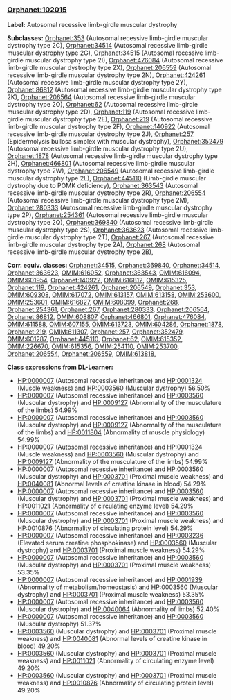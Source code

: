 
### [Orphanet:102015](http://www.orpha.net/ORDO/Orphanet_102015)
**Label:** Autosomal recessive limb-girdle muscular dystrophy

**Subclasses:** [Orphanet:353](http://www.orpha.net/ORDO/Orphanet_353) (Autosomal recessive limb-girdle muscular dystrophy type 2C), [Orphanet:34514](http://www.orpha.net/ORDO/Orphanet_34514) (Autosomal recessive limb-girdle muscular dystrophy type 2G), [Orphanet:34515](http://www.orpha.net/ORDO/Orphanet_34515) (Autosomal recessive limb-girdle muscular dystrophy type 2I), [Orphanet:476084](http://www.orpha.net/ORDO/Orphanet_476084) (Autosomal recessive limb-girdle muscular dystrophy type 2X), [Orphanet:206559](http://www.orpha.net/ORDO/Orphanet_206559) (Autosomal recessive limb-girdle muscular dystrophy type 2N), [Orphanet:424261](http://www.orpha.net/ORDO/Orphanet_424261) (Autosomal recessive limb-girdle muscular dystrophy type 2Y), [Orphanet:86812](http://www.orpha.net/ORDO/Orphanet_86812) (Autosomal recessive limb-girdle muscular dystrophy type 2K), [Orphanet:206564](http://www.orpha.net/ORDO/Orphanet_206564) (Autosomal recessive limb-girdle muscular dystrophy type 2O), [Orphanet:62](http://www.orpha.net/ORDO/Orphanet_62) (Autosomal recessive limb-girdle muscular dystrophy type 2D), [Orphanet:119](http://www.orpha.net/ORDO/Orphanet_119) (Autosomal recessive limb-girdle muscular dystrophy type 2E), [Orphanet:219](http://www.orpha.net/ORDO/Orphanet_219) (Autosomal recessive limb-girdle muscular dystrophy type 2F), [Orphanet:140922](http://www.orpha.net/ORDO/Orphanet_140922) (Autosomal recessive limb-girdle muscular dystrophy type 2J), [Orphanet:257](http://www.orpha.net/ORDO/Orphanet_257) (Epidermolysis bullosa simplex with muscular dystrophy), [Orphanet:352479](http://www.orpha.net/ORDO/Orphanet_352479) (Autosomal recessive limb-girdle muscular dystrophy type 2U), [Orphanet:1878](http://www.orpha.net/ORDO/Orphanet_1878) (Autosomal recessive limb-girdle muscular dystrophy type 2H), [Orphanet:466801](http://www.orpha.net/ORDO/Orphanet_466801) (Autosomal recessive limb-girdle muscular dystrophy type 2W), [Orphanet:206549](http://www.orpha.net/ORDO/Orphanet_206549) (Autosomal recessive limb-girdle muscular dystrophy type 2L), [Orphanet:445110](http://www.orpha.net/ORDO/Orphanet_445110) (Limb-girdle muscular dystrophy due to POMK deficiency), [Orphanet:363543](http://www.orpha.net/ORDO/Orphanet_363543) (Autosomal recessive limb-girdle muscular dystrophy type 2R), [Orphanet:206554](http://www.orpha.net/ORDO/Orphanet_206554) (Autosomal recessive limb-girdle muscular dystrophy type 2M), [Orphanet:280333](http://www.orpha.net/ORDO/Orphanet_280333) (Autosomal recessive limb-girdle muscular dystrophy type 2P), [Orphanet:254361](http://www.orpha.net/ORDO/Orphanet_254361) (Autosomal recessive limb-girdle muscular dystrophy type 2Q), [Orphanet:369840](http://www.orpha.net/ORDO/Orphanet_369840) (Autosomal recessive limb-girdle muscular dystrophy type 2S), [Orphanet:363623](http://www.orpha.net/ORDO/Orphanet_363623) (Autosomal recessive limb-girdle muscular dystrophy type 2T), [Orphanet:267](http://www.orpha.net/ORDO/Orphanet_267) (Autosomal recessive limb-girdle muscular dystrophy type 2A), [Orphanet:268](http://www.orpha.net/ORDO/Orphanet_268) (Autosomal recessive limb-girdle muscular dystrophy type 2B), 

**Corr. equiv. classes:** [Orphanet:34515](http://www.orpha.net/ORDO/Orphanet_34515), [Orphanet:369840](http://www.orpha.net/ORDO/Orphanet_369840), [Orphanet:34514](http://www.orpha.net/ORDO/Orphanet_34514), [Orphanet:363623](http://www.orpha.net/ORDO/Orphanet_363623), [OMIM:616052](http://purl.obolibrary.org/obo/OMIM_616052), [Orphanet:363543](http://www.orpha.net/ORDO/Orphanet_363543), [OMIM:616094](http://purl.obolibrary.org/obo/OMIM_616094), [OMIM:601954](http://purl.obolibrary.org/obo/OMIM_601954), [Orphanet:140922](http://www.orpha.net/ORDO/Orphanet_140922), [OMIM:616812](http://purl.obolibrary.org/obo/OMIM_616812), [OMIM:615325](http://purl.obolibrary.org/obo/OMIM_615325), [Orphanet:119](http://www.orpha.net/ORDO/Orphanet_119), [Orphanet:424261](http://www.orpha.net/ORDO/Orphanet_424261), [Orphanet:206549](http://www.orpha.net/ORDO/Orphanet_206549), [Orphanet:353](http://www.orpha.net/ORDO/Orphanet_353), [OMIM:609308](http://purl.obolibrary.org/obo/OMIM_609308), [OMIM:617072](http://purl.obolibrary.org/obo/OMIM_617072), [OMIM:613157](http://purl.obolibrary.org/obo/OMIM_613157), [OMIM:613158](http://purl.obolibrary.org/obo/OMIM_613158), [OMIM:253600](http://purl.obolibrary.org/obo/OMIM_253600), [OMIM:253601](http://purl.obolibrary.org/obo/OMIM_253601), [OMIM:616827](http://purl.obolibrary.org/obo/OMIM_616827), [OMIM:608099](http://purl.obolibrary.org/obo/OMIM_608099), [Orphanet:268](http://www.orpha.net/ORDO/Orphanet_268), [Orphanet:254361](http://www.orpha.net/ORDO/Orphanet_254361), [Orphanet:267](http://www.orpha.net/ORDO/Orphanet_267), [Orphanet:280333](http://www.orpha.net/ORDO/Orphanet_280333), [Orphanet:206564](http://www.orpha.net/ORDO/Orphanet_206564), [Orphanet:86812](http://www.orpha.net/ORDO/Orphanet_86812), [OMIM:608807](http://purl.obolibrary.org/obo/OMIM_608807), [Orphanet:466801](http://www.orpha.net/ORDO/Orphanet_466801), [Orphanet:476084](http://www.orpha.net/ORDO/Orphanet_476084), [OMIM:611588](http://purl.obolibrary.org/obo/OMIM_611588), [OMIM:607155](http://purl.obolibrary.org/obo/OMIM_607155), [OMIM:613723](http://purl.obolibrary.org/obo/OMIM_613723), [OMIM:604286](http://purl.obolibrary.org/obo/OMIM_604286), [Orphanet:1878](http://www.orpha.net/ORDO/Orphanet_1878), [Orphanet:219](http://www.orpha.net/ORDO/Orphanet_219), [OMIM:611307](http://purl.obolibrary.org/obo/OMIM_611307), [Orphanet:257](http://www.orpha.net/ORDO/Orphanet_257), [Orphanet:352479](http://www.orpha.net/ORDO/Orphanet_352479), [OMIM:601287](http://purl.obolibrary.org/obo/OMIM_601287), [Orphanet:445110](http://www.orpha.net/ORDO/Orphanet_445110), [Orphanet:62](http://www.orpha.net/ORDO/Orphanet_62), [OMIM:615352](http://purl.obolibrary.org/obo/OMIM_615352), [OMIM:226670](http://purl.obolibrary.org/obo/OMIM_226670), [OMIM:615356](http://purl.obolibrary.org/obo/OMIM_615356), [OMIM:254110](http://purl.obolibrary.org/obo/OMIM_254110), [OMIM:253700](http://purl.obolibrary.org/obo/OMIM_253700), [Orphanet:206554](http://www.orpha.net/ORDO/Orphanet_206554), [Orphanet:206559](http://www.orpha.net/ORDO/Orphanet_206559), [OMIM:613818](http://purl.obolibrary.org/obo/OMIM_613818), 

**Class expressions from DL-Learner:**

- [HP:0000007](http://purl.obolibrary.org/obo/HP_0000007) (Autosomal recessive inheritance) and [HP:0001324](http://purl.obolibrary.org/obo/HP_0001324) (Muscle weakness) and [HP:0003560](http://purl.obolibrary.org/obo/HP_0003560) (Muscular dystrophy) 56.50%
- [HP:0000007](http://purl.obolibrary.org/obo/HP_0000007) (Autosomal recessive inheritance) and [HP:0003560](http://purl.obolibrary.org/obo/HP_0003560) (Muscular dystrophy) and [HP:0009127](http://purl.obolibrary.org/obo/HP_0009127) (Abnormality of the musculature of the limbs) 54.99%
- [HP:0000007](http://purl.obolibrary.org/obo/HP_0000007) (Autosomal recessive inheritance) and [HP:0003560](http://purl.obolibrary.org/obo/HP_0003560) (Muscular dystrophy) and [HP:0009127](http://purl.obolibrary.org/obo/HP_0009127) (Abnormality of the musculature of the limbs) and [HP:0011804](http://purl.obolibrary.org/obo/HP_0011804) (Abnormality of muscle physiology) 54.99%
- [HP:0000007](http://purl.obolibrary.org/obo/HP_0000007) (Autosomal recessive inheritance) and [HP:0001324](http://purl.obolibrary.org/obo/HP_0001324) (Muscle weakness) and [HP:0003560](http://purl.obolibrary.org/obo/HP_0003560) (Muscular dystrophy) and [HP:0009127](http://purl.obolibrary.org/obo/HP_0009127) (Abnormality of the musculature of the limbs) 54.99%
- [HP:0000007](http://purl.obolibrary.org/obo/HP_0000007) (Autosomal recessive inheritance) and [HP:0003560](http://purl.obolibrary.org/obo/HP_0003560) (Muscular dystrophy) and [HP:0003701](http://purl.obolibrary.org/obo/HP_0003701) (Proximal muscle weakness) and [HP:0040081](http://purl.obolibrary.org/obo/HP_0040081) (Abnormal levels of creatine kinase in blood) 54.29%
- [HP:0000007](http://purl.obolibrary.org/obo/HP_0000007) (Autosomal recessive inheritance) and [HP:0003560](http://purl.obolibrary.org/obo/HP_0003560) (Muscular dystrophy) and [HP:0003701](http://purl.obolibrary.org/obo/HP_0003701) (Proximal muscle weakness) and [HP:0011021](http://purl.obolibrary.org/obo/HP_0011021) (Abnormality of circulating enzyme level) 54.29%
- [HP:0000007](http://purl.obolibrary.org/obo/HP_0000007) (Autosomal recessive inheritance) and [HP:0003560](http://purl.obolibrary.org/obo/HP_0003560) (Muscular dystrophy) and [HP:0003701](http://purl.obolibrary.org/obo/HP_0003701) (Proximal muscle weakness) and [HP:0010876](http://purl.obolibrary.org/obo/HP_0010876) (Abnormality of circulating protein level) 54.29%
- [HP:0000007](http://purl.obolibrary.org/obo/HP_0000007) (Autosomal recessive inheritance) and [HP:0003236](http://purl.obolibrary.org/obo/HP_0003236) (Elevated serum creatine phosphokinase) and [HP:0003560](http://purl.obolibrary.org/obo/HP_0003560) (Muscular dystrophy) and [HP:0003701](http://purl.obolibrary.org/obo/HP_0003701) (Proximal muscle weakness) 54.29%
- [HP:0000007](http://purl.obolibrary.org/obo/HP_0000007) (Autosomal recessive inheritance) and [HP:0003560](http://purl.obolibrary.org/obo/HP_0003560) (Muscular dystrophy) and [HP:0003701](http://purl.obolibrary.org/obo/HP_0003701) (Proximal muscle weakness) 53.35%
- [HP:0000007](http://purl.obolibrary.org/obo/HP_0000007) (Autosomal recessive inheritance) and [HP:0001939](http://purl.obolibrary.org/obo/HP_0001939) (Abnormality of metabolism/homeostasis) and [HP:0003560](http://purl.obolibrary.org/obo/HP_0003560) (Muscular dystrophy) and [HP:0003701](http://purl.obolibrary.org/obo/HP_0003701) (Proximal muscle weakness) 53.35%
- [HP:0000007](http://purl.obolibrary.org/obo/HP_0000007) (Autosomal recessive inheritance) and [HP:0003560](http://purl.obolibrary.org/obo/HP_0003560) (Muscular dystrophy) and [HP:0040064](http://purl.obolibrary.org/obo/HP_0040064) (Abnormality of limbs) 52.40%
- [HP:0000007](http://purl.obolibrary.org/obo/HP_0000007) (Autosomal recessive inheritance) and [HP:0003560](http://purl.obolibrary.org/obo/HP_0003560) (Muscular dystrophy) 51.37%
- [HP:0003560](http://purl.obolibrary.org/obo/HP_0003560) (Muscular dystrophy) and [HP:0003701](http://purl.obolibrary.org/obo/HP_0003701) (Proximal muscle weakness) and [HP:0040081](http://purl.obolibrary.org/obo/HP_0040081) (Abnormal levels of creatine kinase in blood) 49.20%
- [HP:0003560](http://purl.obolibrary.org/obo/HP_0003560) (Muscular dystrophy) and [HP:0003701](http://purl.obolibrary.org/obo/HP_0003701) (Proximal muscle weakness) and [HP:0011021](http://purl.obolibrary.org/obo/HP_0011021) (Abnormality of circulating enzyme level) 49.20%
- [HP:0003560](http://purl.obolibrary.org/obo/HP_0003560) (Muscular dystrophy) and [HP:0003701](http://purl.obolibrary.org/obo/HP_0003701) (Proximal muscle weakness) and [HP:0010876](http://purl.obolibrary.org/obo/HP_0010876) (Abnormality of circulating protein level) 49.20%


